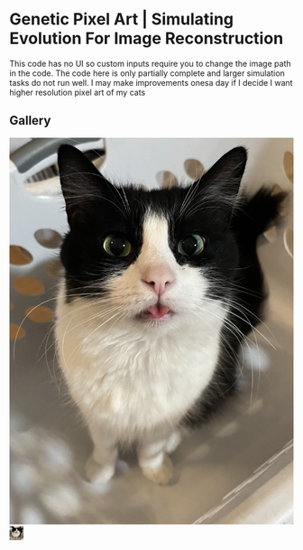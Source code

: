# Genetic Pixel Art | Simulating Evolution For Image Reconstruction

This code has no UI so custom inputs require you to change the image path in the code. The code here is only partially complete and larger simulation tasks do not run well. I may make improvements onesa day if I decide I want higher resolution pixel art of my cats


## Gallery

![Steve aka Stonky Input Sample](images/input-examples/cats/stonky.jpg)
<img src="images/input-examples/cats/stonky.jpg" alt="Steve aka Stonky Input Image" width="25" height="25">
